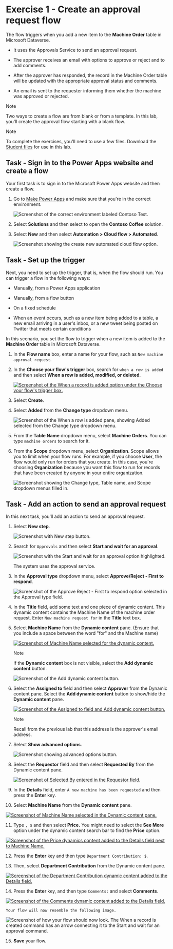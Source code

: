 
Exercise 1 - Create an approval request flow
==========================================

The flow triggers when you add a new item to the **Machine Order** table in Microsoft Dataverse.

*   It uses the Approvals Service to send an approval request.
    
*   The approver receives an email with options to approve or reject and to add comments.
    
*   After the approver has responded, the record in the Machine Order table will be updated with the appropriate approval status and comments.
    
*   An email is sent to the requester informing them whether the machine was approved or rejected.
    

Note

Two ways to create a flow are from blank or from a template. In this lab, you'll create the approval flow starting with a blank flow.

Note

To complete the exercises, you'll need to use a few files. Download the [Student files](https://github.com/MicrosoftDocs/mslearn-developer-tools-power-platform/raw/master/in-a-day/AIAD/AppinADayStudentFiles.zip) for use in this lab.

Task - Sign in to the Power Apps website and create a flow
----------------------------------------------------------

Your first task is to sign in to the Microsoft Power Apps website and then create a flow.

1.  Go to [Make Power Apps](https://make.powerapps.com/?azure-portal=true) and make sure that you're in the correct environment.
    
    ![Screenshot of the correct environment labeled Contoso Test.](media/environment.png)
    
2.  Select **Solutions** and then select to open the **Contoso Coffee** solution.
    
3.  Select **New** and then select **Automation > Cloud flow > Automated**.
    
    ![Screenshot showing the create new automated cloud flow option.](media/new-flow.png)
    

Task - Set up the trigger
-------------------------

Next, you need to set up the trigger, that is, when the flow should run. You can trigger a flow in the following ways:

*   Manually, from a Power Apps application
    
*   Manually, from a flow button
    
*   On a fixed schedule
    
*   When an event occurs, such as a new item being added to a table, a new email arriving in a user's inbox, or a new tweet being posted on Twitter that meets certain conditions
    

In this scenario, you set the flow to trigger when a new item is added to the **Machine Order** table in Microsoft Dataverse.

1.  In the **Flow name** box, enter a name for your flow, such as `New machine approval request`.
    
2.  In the **Choose your flow's trigger** box, search for `when a row is added` and then select **When a row is added, modified, or deleted**.
    
    [![Screenshot of the When a record is added option under the Choose your flow's trigger box.](media/record-add.png)](media/record-add.png#lightbox)
    
3.  Select **Create**.
    
4.  Select **Added** from the **Change type** dropdown menu.
    
    ![Screenshot of the When a row is added pane, showing Added selected from the Change type dropdown menu.](media/entity-scope.png)
    
5.  From the **Table Name** dropdown menu, select **Machine Orders**. You can type `machine orders` to search for it.
    
6.  From the **Scope** dropdown menu, select **Organization**. Scope allows you to limit when your flow runs. For example, if you choose **User**, the flow would only run for orders that you create. In this case, you're choosing **Organization** because you want this flow to run for records that have been created by anyone in your entire organization.
    
    ![Screenshot showing the Change type, Table name, and Scope dropdown menus filled in.](media/filled.png)
    

Task - Add an action to send an approval request
------------------------------------------------

In this next task, you'll add an action to send an approval request.

1.  Select **New step**.
    
    ![Screenshot with New step button.](media/add-step.png)
    
2.  Search for `Approvals` and then select **Start and wait for an approval**.
    
    ![Screenshot with the Start and wait for an approval option highlighted.](media/wait.png)
    
    The system uses the approval service.

3.  In the **Approval type** dropdown menu, select **Approve/Reject - First to respond**.
    
    ![Screenshot of the Approve Reject - First to respond option selected in the Approval type field.](media/first-respond.png)
    
4.  In the **Title** field, add some text and one piece of dynamic content. This dynamic content contains the Machine Name of the machine order request. Enter `New machine request for` in the **Title** text box.
    
5.  Select **Machine Name** from the **Dynamic content** pane. (Ensure that you include a space between the word "for" and the Machine name)
    
    [![Screenshot of Machine Name selected for the dynamic content.](media/machine-name2.png)](media/machine-name2.png#lightbox)
    
    Note
    
    If the **Dynamic content** box is not visible, select the **Add dynamic content** button.
    
    ![Screenshot of the Add dynamic content button.](media/dynamic-content.png)
    
6.  Select the **Assigned to** field and then select **Approver** from the Dynamic content pane. Select the **Add dynamic content** button to show/hide the **Dynamic content** pane.
    
    [![Screenshot of the Assigned to field and  Add dynamic content button.](media/assigned-field.png)](media/assigned-field.png#lightbox)
    
    Note
    
    Recall from the previous lab that this address is the approver's email address.
    
7.  Select **Show advanced options**.
    
    ![Screenshot showing advanced options button.](media/advanced-options2.png)
    
8.  Select the **Requestor** field and then select **Requested By** from the Dynamic content pane.
    
    [![Screenshot of Selected By entered in the Requestor field.](media/requestor.png)](media/requestor.png#lightbox)
    
9.  In the **Details** field, enter `A new machine has been requested` and then press the **Enter** key.
    
10.  Select **Machine Name** from the **Dynamic content** pane.
    
[![Screenshot of Machine Name selected in the Dynamic content pane.](media/dynamic-content.png)](media/dynamic-content.png#lightbox)
    
11.  Type `, $` and then select **Price.** You might need to select the **See More** option under the dynamic content search bar to find the **Price** option.
    
[![Screenshot of the Price dynamics content added to the Details field next to Machine Name.](media/price2.png)](media/price2.png#lightbox)
    
12.  Press the **Enter** key and then type `Department Contribution: $`.
    
13.  Then, select **Department Contribution** from the Dynamic content pane.
    
[![Screenshot of the Department Contribution dynamic content added to the Details field.](media/department.png)](media/department.png#lightbox)
    
14.  Press the **Enter** key, and then type `Comments:` and select **Comments**.
    
[![Screenshot of the Comments dynamic content added to the Details field.](media/comments.png)](media/comments.png#lightbox)
    
    Your flow will now resemble the following image.
    
![Screenshot of how your flow should now look. The When a record is created command has an arrow connecting it to the Start and wait for an approval command.](media/flow.png)
    
15.  **Save** your flow.
    
